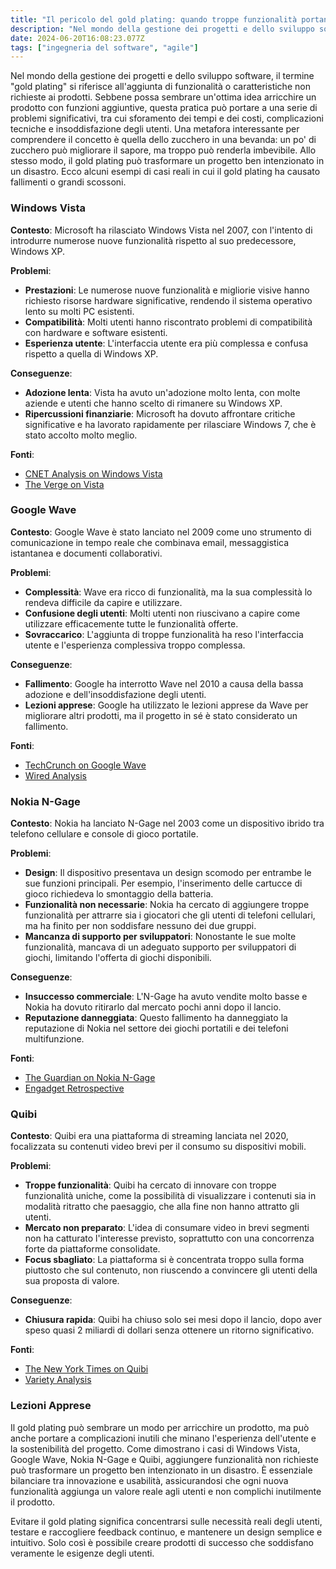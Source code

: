 ```yaml
---
title: "Il pericolo del gold plating: quando troppe funzionalità portano al fallimento"
description: "Nel mondo della gestione dei progetti e dello sviluppo software, il termine gold plating si riferisce all'aggiunta di funzionalità o caratteristiche non richieste ai prodotti."
date: 2024-06-20T16:08:23.077Z
tags: ["ingegneria del software", "agile"]
---
```


Nel mondo della gestione dei progetti e dello sviluppo software, il termine "gold plating" si riferisce all'aggiunta di funzionalità o caratteristiche non richieste ai prodotti. Sebbene possa sembrare un'ottima idea arricchire un prodotto con funzioni aggiuntive, questa pratica può portare a una serie di problemi significativi, tra cui sforamento dei tempi e dei costi, complicazioni tecniche e insoddisfazione degli utenti. Una metafora interessante per comprendere il concetto è quella dello zucchero in una bevanda: un po' di zucchero può migliorare il sapore, ma troppo può renderla imbevibile. Allo stesso modo, il gold plating può trasformare un progetto ben intenzionato in un disastro. Ecco alcuni esempi di casi reali in cui il gold plating ha causato fallimenti o grandi scossoni.

### Windows Vista

**Contesto**: Microsoft ha rilasciato Windows Vista nel 2007, con l'intento di introdurre numerose nuove funzionalità rispetto al suo predecessore, Windows XP.

**Problemi**:
- **Prestazioni**: Le numerose nuove funzionalità e migliorie visive hanno richiesto risorse hardware significative, rendendo il sistema operativo lento su molti PC esistenti.
- **Compatibilità**: Molti utenti hanno riscontrato problemi di compatibilità con hardware e software esistenti.
- **Esperienza utente**: L'interfaccia utente era più complessa e confusa rispetto a quella di Windows XP.

**Conseguenze**:
- **Adozione lenta**: Vista ha avuto un'adozione molto lenta, con molte aziende e utenti che hanno scelto di rimanere su Windows XP.
- **Ripercussioni finanziarie**: Microsoft ha dovuto affrontare critiche significative e ha lavorato rapidamente per rilasciare Windows 7, che è stato accolto molto meglio.

**Fonti**:
- [CNET Analysis on Windows Vista](https://www.cnet.com/tech/computing/why-windows-vista-failed/)
- [The Verge on Vista](https://www.theverge.com/2017/1/30/14438362/microsoft-windows-vista-10-years-later)

### Google Wave

**Contesto**: Google Wave è stato lanciato nel 2009 come uno strumento di comunicazione in tempo reale che combinava email, messaggistica istantanea e documenti collaborativi.

**Problemi**:
- **Complessità**: Wave era ricco di funzionalità, ma la sua complessità lo rendeva difficile da capire e utilizzare.
- **Confusione degli utenti**: Molti utenti non riuscivano a capire come utilizzare efficacemente tutte le funzionalità offerte.
- **Sovraccarico**: L'aggiunta di troppe funzionalità ha reso l'interfaccia utente e l'esperienza complessiva troppo complessa.

**Conseguenze**:
- **Fallimento**: Google ha interrotto Wave nel 2010 a causa della bassa adozione e dell'insoddisfazione degli utenti.
- **Lezioni apprese**: Google ha utilizzato le lezioni apprese da Wave per migliorare altri prodotti, ma il progetto in sé è stato considerato un fallimento.

**Fonti**:
- [TechCrunch on Google Wave](https://techcrunch.com/2010/08/04/google-wave-rip/)
- [Wired Analysis](https://www.wired.com/2010/08/why-google-wave-failed/)

### Nokia N-Gage

**Contesto**: Nokia ha lanciato N-Gage nel 2003 come un dispositivo ibrido tra telefono cellulare e console di gioco portatile.

**Problemi**:
- **Design**: Il dispositivo presentava un design scomodo per entrambe le sue funzioni principali. Per esempio, l'inserimento delle cartucce di gioco richiedeva lo smontaggio della batteria.
- **Funzionalità non necessarie**: Nokia ha cercato di aggiungere troppe funzionalità per attrarre sia i giocatori che gli utenti di telefoni cellulari, ma ha finito per non soddisfare nessuno dei due gruppi.
- **Mancanza di supporto per sviluppatori**: Nonostante le sue molte funzionalità, mancava di un adeguato supporto per sviluppatori di giochi, limitando l'offerta di giochi disponibili.

**Conseguenze**:
- **Insuccesso commerciale**: L'N-Gage ha avuto vendite molto basse e Nokia ha dovuto ritirarlo dal mercato pochi anni dopo il lancio.
- **Reputazione danneggiata**: Questo fallimento ha danneggiato la reputazione di Nokia nel settore dei giochi portatili e dei telefoni multifunzione.

**Fonti**:
- [The Guardian on Nokia N-Gage](https://www.theguardian.com/technology/2003/oct/07/money.mobilephones)
- [Engadget Retrospective](https://www.engadget.com/2013-10-07-nokia-n-gage.html)

### Quibi

**Contesto**: Quibi era una piattaforma di streaming lanciata nel 2020, focalizzata su contenuti video brevi per il consumo su dispositivi mobili.

**Problemi**:
- **Troppe funzionalità**: Quibi ha cercato di innovare con troppe funzionalità uniche, come la possibilità di visualizzare i contenuti sia in modalità ritratto che paesaggio, che alla fine non hanno attratto gli utenti.
- **Mercato non preparato**: L'idea di consumare video in brevi segmenti non ha catturato l'interesse previsto, soprattutto con una concorrenza forte da piattaforme consolidate.
- **Focus sbagliato**: La piattaforma si è concentrata troppo sulla forma piuttosto che sul contenuto, non riuscendo a convincere gli utenti della sua proposta di valore.

**Conseguenze**:
- **Chiusura rapida**: Quibi ha chiuso solo sei mesi dopo il lancio, dopo aver speso quasi 2 miliardi di dollari senza ottenere un ritorno significativo.

**Fonti**:
- [The New York Times on Quibi](https://www.nytimes.com/2020/10/21/business/media/quibi-shutting-down.html)
- [Variety Analysis](https://variety.com/2020/digital/news/quibi-failure-reasons-1234812645/)

### Lezioni Apprese

Il gold plating può sembrare un modo per arricchire un prodotto, ma può anche portare a complicazioni inutili che minano l'esperienza dell'utente e la sostenibilità del progetto. Come dimostrano i casi di Windows Vista, Google Wave, Nokia N-Gage e Quibi, aggiungere funzionalità non richieste può trasformare un progetto ben intenzionato in un disastro. È essenziale bilanciare tra innovazione e usabilità, assicurandosi che ogni nuova funzionalità aggiunga un valore reale agli utenti e non complichi inutilmente il prodotto.

Evitare il gold plating significa concentrarsi sulle necessità reali degli utenti, testare e raccogliere feedback continuo, e mantenere un design semplice e intuitivo. Solo così è possibile creare prodotti di successo che soddisfano veramente le esigenze degli utenti.
